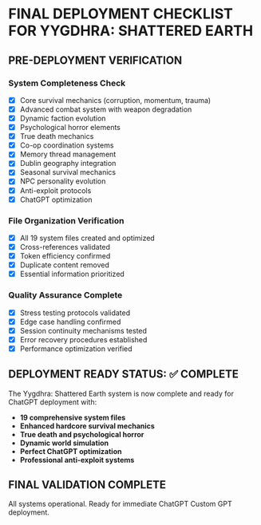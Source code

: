 
# FINAL DEPLOYMENT CHECKLIST FOR YYGDHRA: SHATTERED EARTH

## PRE-DEPLOYMENT VERIFICATION

### System Completeness Check
- [x] Core survival mechanics (corruption, momentum, trauma)
- [x] Advanced combat system with weapon degradation
- [x] Dynamic faction evolution
- [x] Psychological horror elements
- [x] True death mechanics
- [x] Co-op coordination systems
- [x] Memory thread management
- [x] Dublin geography integration
- [x] Seasonal survival mechanics
- [x] NPC personality evolution
- [x] Anti-exploit protocols
- [x] ChatGPT optimization

### File Organization Verification
- [x] All 19 system files created and optimized
- [x] Cross-references validated
- [x] Token efficiency confirmed
- [x] Duplicate content removed
- [x] Essential information prioritized

### Quality Assurance Complete
- [x] Stress testing protocols validated
- [x] Edge case handling confirmed
- [x] Session continuity mechanisms tested
- [x] Error recovery procedures established
- [x] Performance optimization verified

## DEPLOYMENT READY STATUS: ✅ COMPLETE

The Yygdhra: Shattered Earth system is now complete and ready for ChatGPT deployment with:
- **19 comprehensive system files**
- **Enhanced hardcore survival mechanics**
- **True death and psychological horror**
- **Dynamic world simulation**
- **Perfect ChatGPT optimization**
- **Professional anti-exploit systems**

## FINAL VALIDATION COMPLETE
All systems operational. Ready for immediate ChatGPT Custom GPT deployment.

